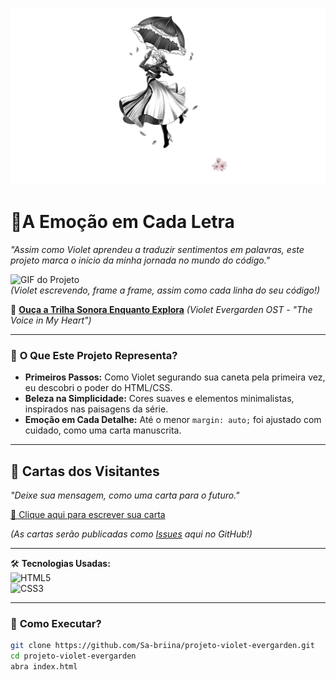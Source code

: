 
![Título Violet Evergarden](Readmi-img/vioo.svg)



# 💜A Emoção em Cada Letra  
*"Assim como Violet aprendeu a traduzir sentimentos em palavras, este projeto marca o início da minha jornada no mundo do código."*  

![GIF do Projeto](https://media0.giphy.com/media/v1.Y2lkPTc5MGI3NjExYWNnYXVzeHIzaWkyNjVzNGkwazF5bzY4azAyMHlsN3YycHVsM3ZpdCZlcD12MV9pbnRlcm5hbF9naWZfYnlfaWQmY3Q9Zw/5CHuTiTEwcoXQwvIzZ/giphy.gif)  
*(Violet escrevendo, frame a frame, assim como cada linha do seu código!)*  

🎵 **[Ouça a Trilha Sonora Enquanto Explora](https://youtu.be/9W4Kf8W5F7Q?si=JqPQZzZ8QlDzq7Qx)** *(Violet Evergarden OST - "The Voice in My Heart")*  

---

### 🌸 **O Que Este Projeto Representa?**  
- **Primeiros Passos:** Como Violet segurando sua caneta pela primeira vez, eu descobri o poder do HTML/CSS.  
- **Beleza na Simplicidade:** Cores suaves e elementos minimalistas, inspirados nas paisagens da série.  
- **Emoção em Cada Detalhe:** Até o menor `margin: auto;` foi ajustado com cuidado, como uma carta manuscrita.  

---

## 💌 Cartas dos Visitantes  
*"Deixe sua mensagem, como uma carta para o futuro."*  

[📩 Clique aqui para escrever sua carta](https://github.com/Sa-briina/projeto-violet-evergarden/issues/new?template=cartas.md&title=Carta+de+%5BSeu+Nome%5D)  

*(As cartas serão publicadas como [Issues](https://github.com/Sa-briina/projeto-violet-evergarden/issues) aqui no GitHub!)*  

---

🛠 **Tecnologias Usadas:**  
![HTML5](https://img.shields.io/badge/HTML5-E34F26?style=for-the-badge&logo=html5&logoColor=white)  
![CSS3](https://img.shields.io/badge/CSS3-1572B6?style=for-the-badge&logo=css3&logoColor=white)  

---

### 📜 **Como Executar?**  
```bash
git clone https://github.com/Sa-briina/projeto-violet-evergarden.git  
cd projeto-violet-evergarden  
abra index.html  
